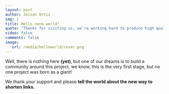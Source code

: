 ```yaml
---
layout: post
author: Jeison Ortiz
img: 1
title: Hello nano world!
quote: "Thanks for visiting us, we're working hard to produce high quality content for you."
video: false
comments: false
image:
   url: /media/helloworld/cover.png
---
```

Well, there is nothing here **(yet)**, but one of our dreams is to build a community around this project, we know, this is the very first stage, but no one project was born as a giant!

We thank your support and please **tell the world about the new way to shorten links.**